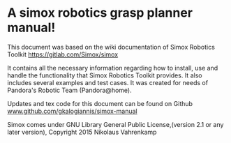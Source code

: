 # A simox robotics grasp planner manual!
This document was based on the wiki documentation of Simox Robotics Toolkit 
https://gitlab.com/Simox/simox
 
It contains all the necessary information regarding how to install, use and handle the functionality that Simox Robotics Toolkit provides.
It also includes several examples and test cases.
It was created for needs of Pandora's Robotic Team (Pandora@home).

Updates and tex code for this document can be found on Github 
www.github.com/gkalogiannis/simox-manual

Simox comes under GNU Library General Public License,(version 2.1 or any later version), Copyright 2015 Nikolaus Vahrenkamp
